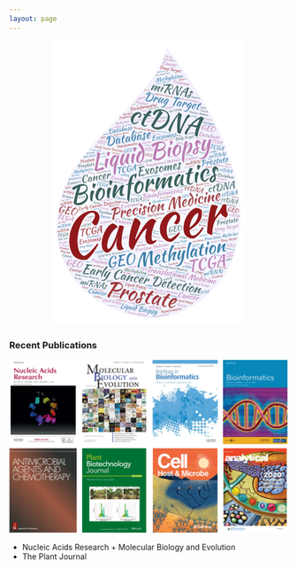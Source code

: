 ```yaml
---
layout: page
---
```


<p align="center">
  <img width="350" src="https://raw.githubusercontent.com/rli012/rli012.github.io/master/img/worldcloud.png">
</p>
  

### Recent Publications

<p align="center">
  <img width="800" src="https://raw.githubusercontent.com/rli012/rli012.github.io/master/img/publications.png">
</p>

+ Nucleic Acids Research  + Molecular Biology and Evolution
+ The Plant Journal
